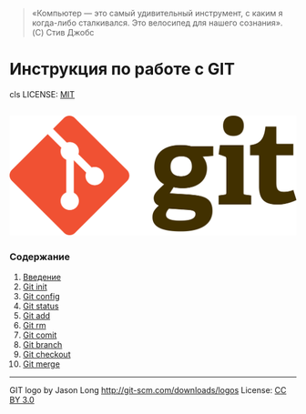 >«Компьютер — это самый удивительный инструмент,
с каким я когда-либо сталкивался.
Это велосипед для нашего сознания».  
(C) Стив Джобс

# Инструкция по работе с GIT
cls
LICENSE: [MIT](./license.md)

![git logo](./assets/1920px-Git-logo.svg.png)
---
### Содержание
1. [Введение](./introduction.md)
2. [Git init](./init.md)
3. [Git config](./config.md)
4. [Git status](./status.md)
5. [Git add](./add.md)
6. [Git rm](./rm.md)
7. [Git comit](./comit.md)
8. [Git branch](./branch.md)
9. [Git checkout](./checkout.md)
10. [Git merge](./merge.md)



---
GIT logo by Jason Long http://git-scm.com/downloads/logos
License: [CC BY 3.0](https://creativecommons.org/licenses/by/3.0/)